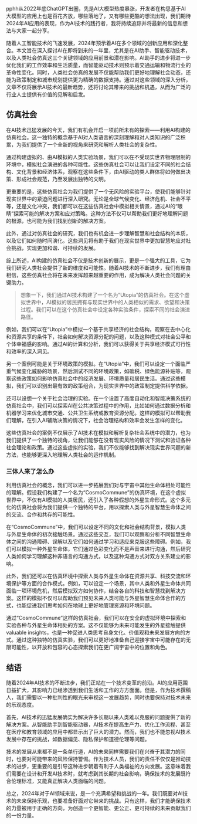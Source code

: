 pphh从2022年底ChatGPT出圈，先是AI大模型热度暴涨，开发者在构思基于AI大模型的应用上也是百花齐放，哪些落地了，又有哪些更酷的想法出现，我们期待2024年AI应用的表现，作为AI技术的践行者，我将持续追踪并将最新的信息和想法与大家一起分享。

随着人工智能技术的飞速发展，2024年预示着AI在多个领域的创新应用和深化整合。本文旨在深入探讨AI在即将到来的一年里，尤其是在AI助手、智能驱动技术，以及人类社会仿真这三个关键领域的应用前景和潜在影响。AI助手的进步将进一步优化我们的工作效率和生活质量，而智能驱动技术则预示着交通运输和物流行业的革命性变化。同时，人类社会仿真的发展不仅能帮助我们更好地理解社会动态，还能为政策制定和城市规划提供更为精确的数据支持。通过对这些领域的深入分析，文章不仅将展示AI技术的最新趋势，还将讨论其带来的挑战和机遇，从而为广泛的行业人士提供有价值的见解和启发。

## 仿真社会
在AI技术迅猛发展的今天，我们有机会开启一项前所未有的探索——利用AI构建的仿真社会。这一独特的概念基于AI对人类语言的深刻理解和对人类知识的广泛积累，为我们提供了一个全新的视角来研究和解析人类社会的复杂性。

通过构建虚拟的、由AI模拟的人类实验场景，我们可以在不受现实世界物理限制的环境中，模拟社会演进的各种可能性。这些仿真社会可以让我们设定不同的社会结构、文化背景和经济体系，观察在这些条件下，由AI驱动的类人群体将如何做出决策、形成社会规范，乃至发展出独特的文明。

更重要的是，这些仿真社会为我们提供了一个无风险的实验平台，使我们能够针对现实世界中的紧迫问题进行深入研究。无论是全球气候变化、经济危机、社会不平等，还是文化冲突，我们都可以在这些仿真社会中模拟相关情景，通过AI的“眼睛”探索可能的解决方案和应对策略。这种方法不仅可以帮助我们更好地理解问题的根源，也可能为我们找到创新的解决方案。

此外，通过对仿真社会的研究，我们也有机会进一步理解智慧和社会结构的本质，以及它们如何随时间演化。这些洞见将有助于我们在现实世界中更加智慧地应对社会挑战，实现更加和谐、可持续的发展。

综上所述，AI构建的仿真社会不仅是技术创新的展示，更是一个强大的工具，它为我们研究人类社会提供了新的维度和可能性。随着AI技术的不断进步，我们有理由相信，这些仿真社会将在未来发挥越来越重要的作用，成为解决人类社会问题的关键助力。

>想象一下，我们通过AI技术构建了一个名为“Utopia”的仿真社会。在这个虚拟世界中，AI模拟的居民拥有与现实世界中的人类相似的需求、欲望和决策过程。我们可以在这个仿真社会中设定各种实验条件，探索不同的社会演进路径。

例如，我们可以在“Utopia”中模拟一个基于共享经济的社会结构，观察在去中心化和资源共享的条件下，社会如何解决资源分配的问题，以及这种模式对社会公平和个体幸福感的影响。通过AI的计算和分析，我们可以获得关于共享经济模式可行性和效率的深入洞见。

另一个案例可能是关于环境政策的模拟。在“Utopia”中，我们可以设定一个面临严重气候变化威胁的场景，然后测试不同的环境政策，如碳税、绿色能源补贴等，观察这些政策如何影响仿真社会中的经济发展、环境质量和居民生活。通过这些模拟，我们可以识别出最有效的政策组合，为现实世界中的政策制定提供科学依据。

还可以设想一个关于社会治理的实验。在一个设置了高度自动化和智能决策系统的仿真社会中，我们可以探索AI在公共决策过程中的作用，比如如何通过数据分析和机器学习来优化城市交通、公共卫生系统或教育资源分配。这样的模拟可以帮助我们理解，在引入AI辅助决策的情况下，社会治理结构和效率会发生怎样的变化。

这些仿真社会的案例不仅展示了AI技术在模拟和解析复杂社会系统中的潜力，也为我们提供了一个独特的视角，让我们能够在没有现实风险的情况下测试和验证各种社会理论和政策。通过这些虚拟的实验，我们不仅能够找到解决现实世界问题的新方法，也能够更深入地理解人类社会的运作机制。


### 三体人来了怎么办

利用仿真社会的概念，我们可以进一步拓展我们对与宇宙中其他生命体相处可能性的理解。假设我们构建了一个名为“CosmoCommune”的仿真环境，在这个虚拟世界中，不仅有AI模拟的人类居民，还引入了各种假想的外星生命形式。这个多元化的仿真社会将为我们提供一个独特的平台，用以探索人类与外星智慧生命体之间的交流、合作和共存的可能性。

在“CosmoCommune”中，我们可以设定不同的文化和社会结构背景，模拟人类与外星生命体的初次接触场景。通过这些交互，我们可以观察和分析不同智慧生命体之间的沟通障碍、误解以及它们如何通过学习和适应来克服这些障碍。例如，我们可以模拟一种外星生命体，它们通过色彩变化而不是声音来进行沟通，然后研究人类如何学习理解这种非语言的沟通方式，以及这种沟通方式对双方关系建立的影响。

此外，我们还可以在仿真环境中探索人类与外星生命体在资源共享、科技交流和环境保护等方面的合作模式。例如，可以设定一个场景，其中人类和外星生命体共同面临一项环境危机，然后模拟双方如何协作，结合各自的科技和智慧找到解决方案。这样的模拟不仅可以帮助我们预见未来人类可能与外星智慧生命体合作的方式，也能促进我们思考如何在地球上更好地管理资源和环境问题。

通过“CosmoCommune”这样的仿真社会，我们可以在安全的虚拟环境中探索和实验各种与外星生命体相处的方案。这不仅能够为未来可能发生的外星接触提供 valuable insights，也是一种促进人类思考自身文化、价值观和未来发展方向的方式。通过这种独特的仿真实验，我们可以更好地准备自己迎接宇宙中可能存在的无限可能性，以开放和包容的心态探索我们在更广阔宇宙中的位置和角色。

## 结语
随着2024年AI技术的不断进步，我们正站在一个技术变革的前沿。AI的应用范围日益扩大，其影响力已经渗透到我们生活和工作的方方面面。但是，作为技术撰稿人，我们需要以一种批判性的眼光来审视这一发展趋势，同时也要保持对技术未来的乐观态度。

首先，AI技术的迅猛发展确实为解决许多长期以来人类难以克服的问题提供了新的解决方案。从智能助手到智能驱动器，AI技术在提高生产力、优化工作流程、甚至在医疗和教育领域的应用中都显示出了巨大的潜力。然而，我们也不能忽视AI技术发展中存在的挑战，如数据偏见、隐私保护和道德伦理等问题。

技术的发展从来都不是一条单行道，AI的未来同样需要我们在兴奋于其潜力的同时，也要对可能带来的风险保持警惕。作为技术人员，我们的责任不仅仅是推动技术的进步，更重要的是引导这种进步朝着有利于人类福祉的方向发展。这意味着我们需要在设计和开发AI技术时，就考虑到其长期的社会影响，确保技术的发展既符合伦理标准，又能真正解决人类面临的问题。

总之，2024年对于AI领域来说，是一个充满希望和挑战的一年。我们既要对AI技术的未来保持乐观，也要准备好面对它带来的挑战。只有这样，我们才能确保技术的力量被用于正确的方向，为创造一个更智能、更公正、更可持续的未来贡献我们的一份力量。
